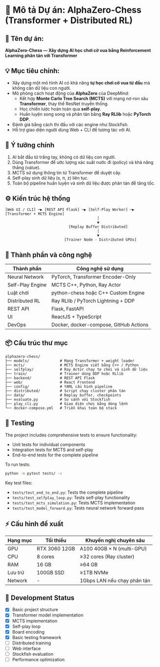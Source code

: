 # 📘 Mô tả Dự án: AlphaZero-Chess (Transformer + Distributed RL)

## 🎯 Tên dự án:
**AlphaZero-Chess — Xây dựng AI học chơi cờ vua bằng Reinforcement Learning phân tán với Transformer**

## 💡 Mục tiêu chính:
- Xây dựng một mô hình AI có khả năng **tự học chơi cờ vua từ đầu** mà không cần dữ liệu con người.
- Mô phỏng cách hoạt động của **AlphaZero** của DeepMind:
  - Kết hợp **Monte Carlo Tree Search (MCTS)** với mạng nơ-ron sâu **Transformer**, thay thế ResNet truyền thống.
  - Học chiến lược hoàn toàn qua **self-play**.
  - Huấn luyện song song và phân tán bằng **Ray RLlib** hoặc **PyTorch DDP**.
- Đánh giá bằng cách thi đấu với các engine như Stockfish.
- Hỗ trợ giao diện người dùng Web + CLI để tương tác với AI.

## 🧠 Ý tưởng chính
1. AI bắt đầu từ trắng tay, không có dữ liệu con người.
2. Dùng Transformer để ước lượng xác suất nước đi (policy) và khả năng thắng (value).
3. MCTS sử dụng thông tin từ Transformer để duyệt cây.
4. Self-play sinh dữ liệu (s, π, z) liên tục.
5. Toàn bộ pipeline huấn luyện và sinh dữ liệu được phân tán để tăng tốc.

## ⚙️ Kiến trúc hệ thống
```
[Web UI / CLI] ─▶ [REST API Flask] ─▶ [Self-Play Worker] ─▶ [Transformer + MCTS Engine]
                                          │
                                          ▼
                             [Replay Buffer Distributed]
                                          │
                                          ▼
                           [Trainer Node - Distributed GPUs]
```

## 🧩 Thành phần và công nghệ
| Thành phần       | Công nghệ sử dụng                     |
|------------------|----------------------------------------|
| Neural Network   | PyTorch, Transformer Encoder-Only      |
| Self-Play Engine | MCTS C++, Python, Ray Actor            |
| Luật chơi        | python-chess hoặc C++ Custom Engine    |
| Distributed RL   | Ray RLlib / PyTorch Lightning + DDP    |
| REST API         | Flask, FastAPI                         |
| UI               | ReactJS + TypeScript                   |
| DevOps           | Docker, docker-compose, GitHub Actions|

## 📦 Cấu trúc thư mục
```
alphazero-chess/
├── models/              # Mạng Transformer + weight loader
├── mcts/                # MCTS Engine viết bằng C++ / Python
├── selfplay/            # Ray Actor chạy tự chơi và sinh dữ liệu
├── train/               # Trainer dùng DDP hoặc RLlib
├── backend/             # REST API Flask
├── web/                 # React Frontend
├── config/              # YAML cấu hình pipeline
├── distributed/         # Script chạy cluster phân tán
├── data/                # Replay buffer, checkpoints
├── evaluate.py          # So sánh với Stockfish
├── play_cli.py          # Giao diện chơi bằng dòng lệnh
└── docker-compose.yml   # Triển khai toàn bộ stack
```

## 🧪 Testing
The project includes comprehensive tests to ensure functionality:
- Unit tests for individual components
- Integration tests for MCTS and self-play
- End-to-end tests for the complete pipeline

To run tests:
```bash
python -m pytest tests/ -v
```

Key test files:
- `tests/test_end_to_end.py`: Tests the complete pipeline
- `tests/test_selfplay_loop.py`: Tests self-play functionality
- `tests/test_mcts_simulation.py`: Tests MCTS implementation
- `tests/test_model_forward.py`: Tests neural network forward pass

## ⚡ Cấu hình đề xuất
| Hạng mục        | Tối thiểu         | Khuyến nghị chuyên sâu |
|-----------------|-------------------|--------------------------|
| GPU             | RTX 3060 12GB     | A100 40GB × N (multi-GPU) |
| CPU             | 8 cores           | ≥32 cores (Ray cluster)  |
| RAM             | 16 GB             | ≥64 GB                   |
| Lưu trữ         | 100GB SSD         | ≥1TB NVMe                |
| Network         | -                 | 1Gbps LAN nếu chạy phân tán |

## 🔄 Development Status
- [x] Basic project structure
- [x] Transformer model implementation
- [x] MCTS implementation
- [x] Self-play loop
- [x] Board encoding
- [x] Basic testing framework
- [ ] Distributed training
- [ ] Web interface
- [ ] Stockfish evaluation
- [ ] Performance optimization